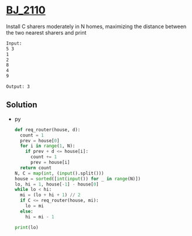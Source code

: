 # [BJ_2110](https://acmicpc.net/problem/2110)

Install C sharers moderately in N homes, maximizing the distance between the two nearest sharers and print

```txt
Input:
5 3
1
2
8
4
9

Output: 3
```

## Solution

* py

  ```py
  def req_router(house, d):
    count = 1
    prev = house[0]
    for i in range(1, N):
      if prev + d <= house[i]:
        count += 1
        prev = house[i]
    return count
  N, C = map(int, (input().split()))
  house = sorted([int(input()) for _ in range(N)])
  lo, hi = 1, house[-1] - house[0]
  while lo < hi:
    mi = (lo + hi + 1) // 2
    if C <= req_router(house, mi):
      lo = mi
    else:
      hi = mi - 1

  print(lo)
  ```
